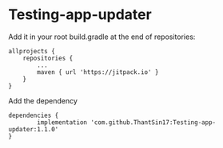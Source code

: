# Testing-app-updater
Add it in your root build.gradle at the end of repositories:

	allprojects {
		repositories {
			...
			maven { url 'https://jitpack.io' }
		}
	}
  Add the dependency

	dependencies {
	        implementation 'com.github.ThantSin17:Testing-app-updater:1.1.0'
	}
